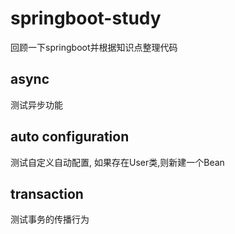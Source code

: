 # springboot-study
回顾一下springboot并根据知识点整理代码

## async
测试异步功能

## auto configuration
测试自定义自动配置, 如果存在User类,则新建一个Bean

## transaction 
测试事务的传播行为